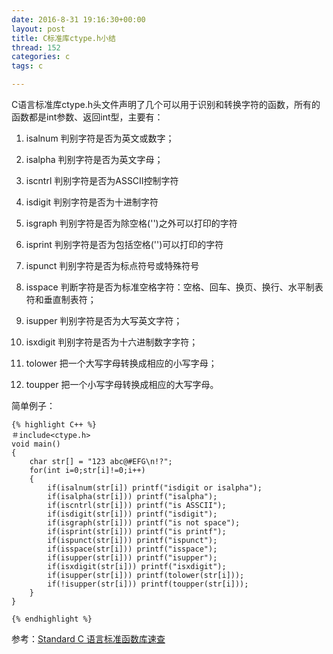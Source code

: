 ```yaml
---
date: 2016-8-31 19:16:30+00:00
layout: post
title: C标准库ctype.h小结
thread: 152
categories: c
tags: c

---
```


C语言标准库ctype.h头文件声明了几个可以用于识别和转换字符的函数，所有的函数都是int参数、返回int型，主要有：

1. isalnum	判别字符是否为英文或数字；

2. isalpha	判别字符是否为英文字母；

3. iscntrl	判别字符是否为ASSCII控制字符

4. isdigit	判别字符是否为十进制字符

5. isgraph	判别字符是否为除空格('')之外可以打印的字符

6. isprint	判别字符是否为包括空格('')可以打印的字符

7. ispunct	判别字符是否为标点符号或特殊符号

8. isspace	判断字符是否为标准空格字符：空格、回车、换页、换行、水平制表符和垂直制表符；

9. isupper	判别字符是否为大写英文字符；

10. isxdigit  判别字符是否为十六进制数字字符；

11. tolower	  把一个大写字母转换成相应的小写字母；

12. toupper	  把一个小写字母转换成相应的大写字母。


简单例子：

	{% highlight C++ %}
	＃include<ctype.h>
	void main()
	{
		char str[] = "123 abc@#EFG\n!?";
		for(int i=0;str[i]!=0;i++)
		{
			if(isalnum(str[i]) printf("isdigit or isalpha");
			if(isalpha(str[i])) printf("isalpha");
			if(iscntrl(str[i])) printf("is ASSCII");
			if(isdigit(str[i])) printf("isdigit");
			if(isgraph(str[i])) printf("is not space");
			if(isprint(str[i])) printf("is printf");
			if(ispunct(str[i])) printf("ispunct");
			if(isspace(str[i])) printf("isspace");
			if(isupper(str[i])) printf("isupper");
			if(isxdigit(str[i])) printf("isxdigit");
			if(isupper(str[i])) printf(tolower(str[i]));
			if(!isupper(str[i])) printf(toupper(str[i]));
		}
	}
	
	{% endhighlight %}



参考：[Standard C 语言标准函数库速查](http://ganquan.info/standard-c/)



















 




















